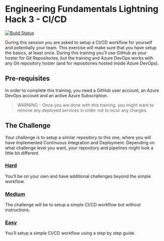 # Engineering Fundamentals Lightning Hack 3 - CI/CD

[![Build Status](https://dev.azure.com/ef03/ef03/_apis/build/status/krist00fer.ef-03-ci-cd?branchName=master)](https://dev.azure.com/ef03/ef03/_build/latest?definitionId=1&branchName=master)

During this session you are asked to setup a CI/CD workflow for yourself and potentially your team. This exercise will make sure that you have setup the basics, at least once. During this training you'll use GitHub as your hoster for Git Repositories, but the training and Azure DevOps works with any Git repository hoster (and for repositories hosted inside Azure DevOps).

## Pre-requisites

In order to complete this training, you need a GitHub user account, an Azure DevOps account and an active Azure Subscription.

> WARNING - Once you are done with this training, you might want to remove any deployed services in order not to incur any charges.

## The Challenge

Your challenge is to setup a similar repository to this one, where you will have implemented Continuous Integration and Deployment. Depending on what challenge level you want, your repository and pipelines might look a little bit different.

### [Hard](docs/instructions-hard.md)

You'll be on your own and have additional challenges beyond the simple workflow.

### [Medium](docs/instructions-medium.md)

The challenge will be to setup a simple CI/CD workflow but without instructions.

### [Easy](docs/instructions-easy.md)

You'll setup a simple CI/CD workflow using a step by step guide.
